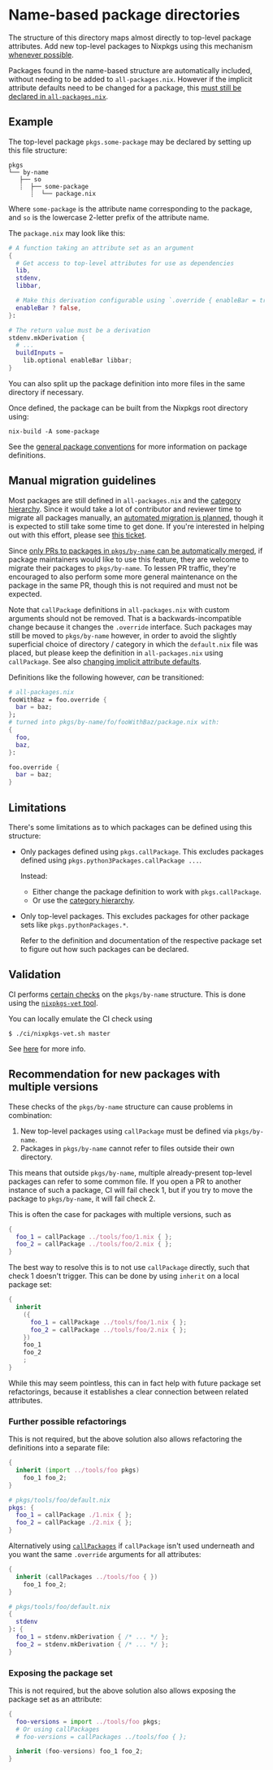 # Name-based package directories

The structure of this directory maps almost directly to top-level package attributes.
Add new top-level packages to Nixpkgs using this mechanism [whenever possible](#limitations).

Packages found in the name-based structure are automatically included, without needing to be added to `all-packages.nix`. However if the implicit attribute defaults need to be changed for a package, this [must still be declared in `all-packages.nix`](#changing-implicit-attribute-defaults).

## Example

The top-level package `pkgs.some-package` may be declared by setting up this file structure:

```
pkgs
└── by-name
   ├── so
   ┊  ├── some-package
      ┊  └── package.nix

```

Where `some-package` is the attribute name corresponding to the package, and `so` is the lowercase 2-letter prefix of the attribute name.

The `package.nix` may look like this:

```nix
# A function taking an attribute set as an argument
{
  # Get access to top-level attributes for use as dependencies
  lib,
  stdenv,
  libbar,

  # Make this derivation configurable using `.override { enableBar = true }`
  enableBar ? false,
}:

# The return value must be a derivation
stdenv.mkDerivation {
  # ...
  buildInputs =
    lib.optional enableBar libbar;
}
```

You can also split up the package definition into more files in the same directory if necessary.

Once defined, the package can be built from the Nixpkgs root directory using:
```
nix-build -A some-package
```

See the [general package conventions](../README.md#conventions) for more information on package definitions.

## Manual migration guidelines

Most packages are still defined in `all-packages.nix` and the [category hierarchy](../README.md#category-hierarchy).
Since it would take a lot of contributor and reviewer time to migrate all packages manually,
an [automated migration is planned](https://github.com/NixOS/nixpkgs/pull/211832),
though it is expected to still take some time to get done.
If you're interested in helping out with this effort,
please see [this ticket](https://github.com/NixOS/nixpkgs-vet/issues/56).

Since [only PRs to packages in `pkgs/by-name` can be automatically merged](../../CONTRIBUTING.md#how-to-merge-pull-requests-yourself),
if package maintainers would like to use this feature, they are welcome to migrate their packages to `pkgs/by-name`.
To lessen PR traffic, they're encouraged to also perform some more general maintenance on the package in the same PR,
though this is not required and must not be expected.

Note that `callPackage` definitions in `all-packages.nix` with custom arguments should not be removed.
That is a backwards-incompatible change because it changes the `.override` interface.
Such packages may still be moved to `pkgs/by-name` however, in order to avoid the slightly superficial choice of directory / category in which the `default.nix` file was placed, but please keep the definition in `all-packages.nix` using `callPackage`.
See also [changing implicit attribute defaults](#changing-implicit-attribute-defaults).

Definitions like the following however, _can_ be transitioned:

```nix
# all-packages.nix
fooWithBaz = foo.override {
  bar = baz;
};
# turned into pkgs/by-name/fo/fooWithBaz/package.nix with:
{
  foo,
  baz,
}:

foo.override {
  bar = baz;
}
```

## Limitations

There's some limitations as to which packages can be defined using this structure:

- Only packages defined using `pkgs.callPackage`.
  This excludes packages defined using `pkgs.python3Packages.callPackage ...`.

  Instead:
  - Either change the package definition to work with `pkgs.callPackage`.
  - Or use the [category hierarchy](../README.md#category-hierarchy).

- Only top-level packages.
  This excludes packages for other package sets like `pkgs.pythonPackages.*`.

  Refer to the definition and documentation of the respective package set to figure out how such packages can be declared.

## Validation

CI performs [certain checks](https://github.com/NixOS/nixpkgs-vet?tab=readme-ov-file#validity-checks) on the `pkgs/by-name` structure.
This is done using the [`nixpkgs-vet` tool](https://github.com/NixOS/nixpkgs-vet).

You can locally emulate the CI check using

```
$ ./ci/nixpkgs-vet.sh master
```

See [here](../../.github/workflows/nixpkgs-vet.yml) for more info.

## Recommendation for new packages with multiple versions

These checks of the `pkgs/by-name` structure can cause problems in combination:
1. New top-level packages using `callPackage` must be defined via `pkgs/by-name`.
2. Packages in `pkgs/by-name` cannot refer to files outside their own directory.

This means that outside `pkgs/by-name`, multiple already-present top-level packages can refer to some common file.
If you open a PR to another instance of such a package, CI will fail check 1,
but if you try to move the package to `pkgs/by-name`, it will fail check 2.

This is often the case for packages with multiple versions, such as

```nix
{
  foo_1 = callPackage ../tools/foo/1.nix { };
  foo_2 = callPackage ../tools/foo/2.nix { };
}
```

The best way to resolve this is to not use `callPackage` directly, such that check 1 doesn't trigger.
This can be done by using `inherit` on a local package set:
```nix
{
  inherit
    ({
      foo_1 = callPackage ../tools/foo/1.nix { };
      foo_2 = callPackage ../tools/foo/2.nix { };
    })
    foo_1
    foo_2
    ;
}
```

While this may seem pointless, this can in fact help with future package set refactorings,
because it establishes a clear connection between related attributes.

### Further possible refactorings

This is not required, but the above solution also allows refactoring the definitions into a separate file:

```nix
{
  inherit (import ../tools/foo pkgs)
    foo_1 foo_2;
}
```

```nix
# pkgs/tools/foo/default.nix
pkgs: {
  foo_1 = callPackage ./1.nix { };
  foo_2 = callPackage ./2.nix { };
}
```

Alternatively using [`callPackages`](https://nixos.org/manual/nixpkgs/unstable/#function-library-lib.customisation.callPackagesWith)
if `callPackage` isn't used underneath and you want the same `.override` arguments for all attributes:

```nix
{
  inherit (callPackages ../tools/foo { })
    foo_1 foo_2;
}
```

```nix
# pkgs/tools/foo/default.nix
{
  stdenv
}: {
  foo_1 = stdenv.mkDerivation { /* ... */ };
  foo_2 = stdenv.mkDerivation { /* ... */ };
}
```

### Exposing the package set

This is not required, but the above solution also allows exposing the package set as an attribute:

```nix
{
  foo-versions = import ../tools/foo pkgs;
  # Or using callPackages
  # foo-versions = callPackages ../tools/foo { };

  inherit (foo-versions) foo_1 foo_2;
}
```

